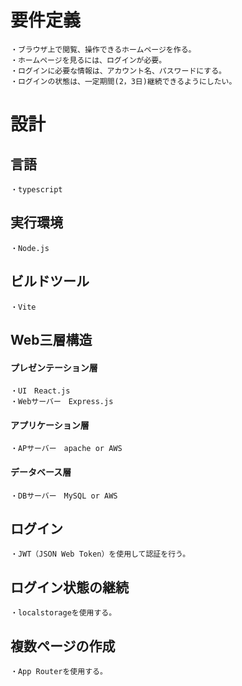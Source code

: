 <!-- プレビュー表示　ctrl + shift + v -->
# 要件定義
    ・ブラウザ上で閲覧、操作できるホームページを作る。
    ・ホームページを見るには、ログインが必要。
    ・ログインに必要な情報は、アカウント名、パスワードにする。
    ・ログインの状態は、一定期間(2，3日)継続できるようにしたい。

# 設計

## 言語
    ・typescript

## 実行環境
    ・Node.js

## ビルドツール
    ・Vite

## Web三層構造
  #### プレゼンテーション層
    ・UI　React.js
    ・Webサーバー　Express.js

  #### アプリケーション層
    ・APサーバー　apache or AWS

  #### データベース層
    ・DBサーバー　MySQL or AWS

## ログイン　
    ・JWT（JSON Web Token）を使用して認証を行う。

## ログイン状態の継続
    ・localstorageを使用する。

## 複数ページの作成
    ・App Routerを使用する。